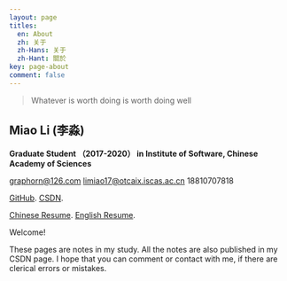 ```yaml
---
layout: page
titles:
  en: About
  zh: 关于
  zh-Hans: 关于
  zh-Hant: 關於
key: page-about
comment: false
---
```




> Whatever is worth doing is worth doing well

## **Miao Li (李淼)**

**Graduate Student （2017-2020） in Institute of Software, Chinese Academy of Sciences**  

graphorn@126.com     limiao17@otcaix.iscas.ac.cn     18810707818  

[GitHub](https://github.com/seektech).     [CSDN](http://blog.csdn.net/u013413471).  

[Chinese Resume](https://github.com/graphorn/Resume-MiaoLI/blob/master/AwesomeCV_CH/resume.pdf).      [English Resume](https://github.com/graphorn/Resume-MiaoLI/blob/master/AwesomeCV_EN/resume.pdf).  


> 





Welcome! 

These pages are notes in my study. All the notes are also published in my CSDN page. I hope that you can comment or contact with me, if there are clerical errors or mistakes.  


